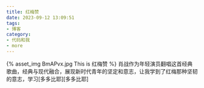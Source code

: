 ```yaml
---
title: 红梅赞
date: 2023-09-12 13:09:51
tags:
- 博客
category:
- 代码和我
- more
---
```

{% asset_img BmAPvx.jpg This is 红梅赞 %}
肖战作为年轻演员翻唱这首经典歌曲，经典与现代融合，展现新时代青年的坚定和意志，让我学到了红梅那种坚韧的意志，学习[多多比耶][多多比耶]